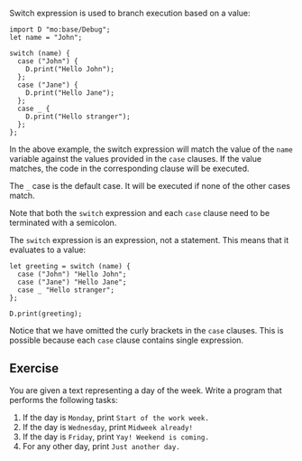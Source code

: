 Switch expression is used to branch execution based on a value:

```motoko
import D "mo:base/Debug";
let name = "John";

switch (name) {
  case ("John") {
    D.print("Hello John");
  };
  case ("Jane") {
    D.print("Hello Jane");
  };
  case _ {
    D.print("Hello stranger");
  };
};
```

In the above example, the switch expression will match the value of the `name` variable against the values
provided in the `case` clauses. If the value matches, the code in the corresponding clause will be executed.

The `_` case is the default case. It will be executed if none of the other cases match.

Note that both the `switch` expression and each `case` clause need to be terminated with a semicolon.

The `switch` expression is an expression, not a statement. This means that it evaluates to a value:

```motoko
let greeting = switch (name) {
  case ("John") "Hello John";
  case ("Jane") "Hello Jane";
  case _ "Hello stranger";
};

D.print(greeting);
```

Notice that we have omitted the curly brackets in the `case` clauses. This is possible because each
`case` clause contains single expression.

## Exercise

You are given a text representing a day of the week. Write a program that performs the following tasks:

1. If the day is `Monday`, print `Start of the work week.`
2. If the day is `Wednesday`, print `Midweek already!`
3. If the day is `Friday`, print `Yay! Weekend is coming.`
4. For any other day, print `Just another day.`
